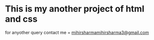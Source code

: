 # This is my another project of html and css

for anyother query contact me = mihirsharmamihirsharma3@gmail.com

